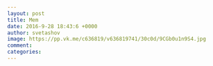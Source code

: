 ```yaml
--- 
layout: post 
title: Mem 
date: 2016-9-28 18:43:6 +0000 
author: svetashov 
image: https://pp.vk.me/c636819/v636819741/30c0d/9CGb0u1n9S4.jpg
comment: 
categories: 
---
```

